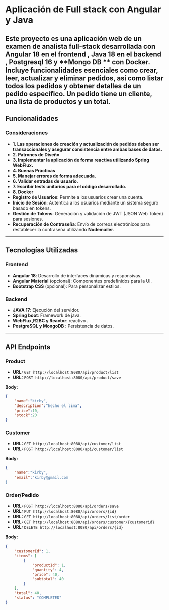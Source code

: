 # Aplicación de Full stack con Angular y Java

Este proyecto es una aplicación web de un examen de analista full-stack desarrollada con **Angular 18** en el frontend , **Java 18** en el backend , **Postgresql 16** y **Mongo DB ** con **Docker**. Incluye funcionalidades esenciales como  crear, leer, actualizar y eliminar pedidos, así como listar todos los
 pedidos y obtener detalles de un pedido específico. Un pedido tiene un cliente, una lista de
 productos y un total. 
---

## Funcionalidades

### Consideraciones
- **1. Las operaciones de creación y actualización de pedidos deben ser transaccionales y asegurar consistencia entre ambas bases de datos.**
- **2. Patrones de Diseño**
- **3. Implementar la aplicación de forma reactiva utilizando Spring WebFlux.**
- **4. Buenas Prácticas**
- **5. Manejar errores de forma adecuada.**
- **6. Validar entradas de usuario.**
- **7. Escribir tests unitarios para el código desarrollado.**
- **8. Docker**
- **Registro de Usuarios**: Permite a los usuarios crear una cuenta.
- **Inicio de Sesión**: Autentica a los usuarios mediante un sistema seguro basado en tokens.
- **Gestión de Tokens**: Generación y validación de JWT (JSON Web Token) para sesiones.
- **Recuperación de Contraseña**: Envío de correos electrónicos para restablecer la contraseña utilizando **Nodemailer**.
---

## Tecnologías Utilizadas

### Frontend
- **Angular 18**: Desarrollo de interfaces dinámicas y responsivas.
- **Angular Material** (opcional): Componentes predefinidos para la UI.
- **Bootstrap CSS** (opcional): Para personalizar estilos.

### Backend
- **JAVA 17**: Ejecución del servidor.
- **Spring boot**: Framework de java.
- **WebFlux,R2BC y Reactor**: reactivo .
- **PostgreSQL y MongoDB** : Persistencia de datos.

---

## API Endpoints

### Product
- **URL:** `GET http://localhost:8080/api/product/list`
- **URL:** `POST http://localhost:8080/api/product/save`

**Body:**
```json
{
    "name":"kirby",
    "description":"hecho el lima",
    "price":10,   
    "stock":20
}
```
### Customer
- **URL:** `GET http://localhost:8080/api/customer/list`
- **URL:** `POST http://localhost:8080/api/customer/list`

**Body:**
```json
{
    "name":"kirby",
    "email":"kirby@gmail.com
}
```

### Order/Pedido

- **URL:** `POST http://localhost:8080/api/orders/save`
- **URL:** `PUT http://localhost:8080/api/orders/{id}`
- **URL:** `GET http://localhost:8080/api/orders/list/order`
- **URL:** `GET http://localhost:8080/api/orders/customer/{customerid}`
- **URL:** `DELETE http://localhost:8080/api/orders/{id}`

**Body:**
```json
{
    "customerId": 1,
    "items": [
        {
            "productId": 1,
            "quantity": 4,
            "price": 40,
            "subtotal": 40
        }
    ],
    "total": 40,
    "status": "COMPLETED"
}
```
